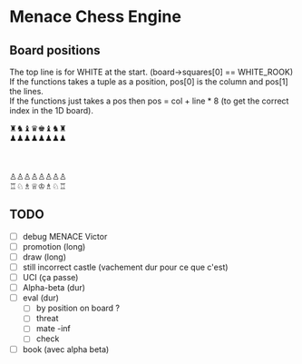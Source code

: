 # Menace Chess Engine

## Board positions

The top line is for WHITE at the start. (board->squares[0] == WHITE_ROOK)\
If the functions takes a tuple as a position, pos\[0] is the column and pos\[1] the lines.\
If the functions just takes a pos then pos = col + line * 8 (to get the correct index in the 1D board).

♜♞♝♛♚♝♞♜\
♟♟♟♟♟♟♟♟\
\
\
\
♙♙♙♙♙♙♙♙\
♖♘♗♕♔♗♘♖

## TODO

- [ ] debug MENACE Victor
- [ ] promotion (long)
- [ ] draw (long)
- [ ] still incorrect castle (vachement dur pour ce que c'est)
- [ ] UCI (ça passe)
- [ ] Alpha-beta (dur)
- [ ] eval (dur)
  - [ ] by position on board ?
  - [ ] threat
  - [ ] mate -inf
  - [ ] check

- [ ] book (avec alpha beta)

